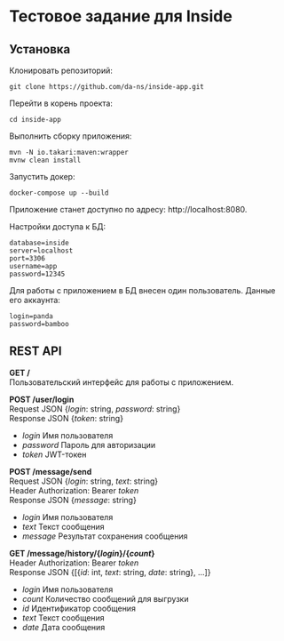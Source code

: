 # Тестовое задание для Inside

## Установка

Клонировать репозиторий:
```
git clone https://github.com/da-ns/inside-app.git
```

Перейти в корень проекта:
```
cd inside-app
```

Выполнить сборку приложения:
```
mvn -N io.takari:maven:wrapper
mvnw clean install
```

Запустить докер:
```
docker-compose up --build
```

Приложение станет доступно по адресу: http://localhost:8080.

Настройки доступа к БД:

```
database=inside
server=localhost
port=3306
username=app
password=12345
```

Для работы с приложением в БД внесен один пользователь. Данные его аккаунта:
```
login=panda
password=bamboo
```

## REST API

**GET /**<br>
Пользовательский интерфейс для работы с приложением.

**POST /user/login**<br>
Request JSON {*login*: string, *password*: string}<br>
Response JSON {*token*: string}

- *login* Имя пользователя
- *password* Пароль для авторизации
- *token* JWT-токен

**POST /message/send**<br>
Request JSON {*login*: string, *text*: string}<br>
Header Authorization: Bearer *token*<br>
Response JSON {*message*: string}

- *login* Имя пользователя
- *text* Текст сообщения
- *message* Результат сохранения сообщения

**GET /message/history/{*login*}/{*count*}**<br>
Header Authorization: Bearer *token*<br>
Response JSON {[{*id*: int, *text*: string, *date*: string}, ...]}

- *login* Имя пользователя
- *count* Количество сообщений для выгрузки
- *id* Идентификатор сообщения
- *text* Текст сообщения
- *date* Дата сообщения
